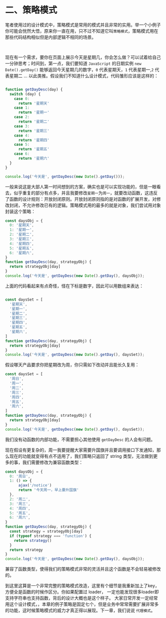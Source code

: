 # 二、策略模式

笔者使用过的设计模式中，策略模式是常用的模式并且非常的实用。举一个小例子你可能会恍然大悟，原来你一直在用，只不过不知道它叫`策略模式`，策略模式用在那些代码结构相似但是内部逻辑不相同的场景。

<br>

现在有一个需求，要你在页面上展示今天是星期几，你会怎么做？可以试着给自己一分钟思考；时间到，第一点，我们要知道 `JavaScript` 的日期实例 `new Date().getDay()` 能够返回今天星期几的数字，`0` 代表星期天，`1` 代表星期一,`2` 代表星期二 ... 以此类推。假设我们不知道什么设计模式，代码雏形应该是这样的：

```js

function getDayDesc(day) {
  switch (day) {
    case 0:
      return '星期天'
    case 1:
      return '星期一'
    case 2:
      return '星期二'
    case 3:
      return '星期三'
    case 4:
      return '星期四'
    case 5:
      return '星期五'
    case 6:
      return '星期六'
  }
}

console.log('今天是', getDayDesc(new Date().getDay()));

```

一般来说这是大部人第一时间想到的方案，确实也是可以实现功能的，但是一眼看去，似乎重复的部分有点多，并且我要修改`星期一`为`周一`，就要改动函数，这违反了函数的设计规则：开放封闭原则。开放封闭原则指的是对函数的扩展开发，对修改封闭，不允许修改已有的逻辑。策略模式用的最多的就是对象，我们尝试用对象封装这个策略：

```js
const daysObj = {
  0: '星期天',
  1: '星期一',
  2: '星期二',
  3: '星期三',
  4: '星期四',
  5: '星期五',
  6: '星期六',
}
function getDayDesc(day, strategyObj) {
  return strategyObj[day]
}
console.log('今天是', getDayDesc(new Date().getDay(), daysObj));
```
上面的代码看起来有点奇怪，怪在下标是数字，因此可以用数组来表达：

```js

const daysSet = [
  '星期天',
  '星期一',
  '星期二',
  '星期三',
  '星期四',
  '星期五',
  '星期六',
]
function getDayDesc(day, strategyObj) {
  return strategyObj[day]
}
console.log('今天是', getDayDesc(new Date().getDay(), daysSet));
```

假设哪天产品要求你把星期改为周，你只需如下改动并且能长久复用：

```js
const daysSet = [
  '周日',
  '周一',
  '周二',
  '周三',
  '周四',
  '周五',
  '周六',
]
function getDayDesc(day, strategyObj) {
  return strategyObj[day]
}
console.log('今天是', getDayDesc(new Date().getDay(), daysSet));
```
我们没有动函数的内部功能，不需要担心其他使用 `getDayDesc` 的人会有问题。

现在假设有更复杂的，周一我要提醒大家需要升国旗并且要调用接口下发通知，那么现在的功能就变得有点不适用了，我们策略只返回了 string 类型，无法做到更多的事，我们需要修改为兼容函数类型：

```js
const daysObj = {
  0: '周日',
  1: () => {
      ajax('/notice')
      return '今天周一，早上要升国旗'
  },
  2: '周二',
  3: '周三',
  4: '周四',
  5: '周五',
  6: '周六',
}
function getDayDesc(day, strategyObj) {
  const strategy = strategyObj[day]
  if (typeof strategy === 'function') {
    return strategy()
  }
  return strategy
}
console.log('今天是', getDayDesc(new Date().getDay(), daysObj));

```

兼容了函数类型，使得我们的策略模式非常的灵活并且这个函数是不会轻易被修改的。

到这里这算是一个非常完整的策略模式改造，这里有个细节是我重新加上了key，方便全是函数的时候作区分。你如果配置过 loader， 一定也能发现很多loader即支持字符串也支持函数，背后的设计大概也是这个样子。
大家日常开发一定经常用这个设计模式，，本章的例子策略是固定七个，但是业务中常常需要扩展非常多的功能，这时候策略模式的威力才真正得以展现。下一章，我们说说 `代理模式`。